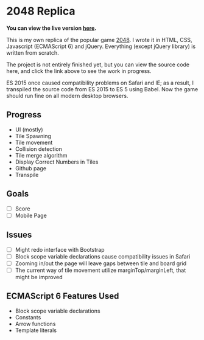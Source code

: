 # 2048 Replica
**You can view the live version [here](http://charliegdev.github.io/2048_replica/).**

This is my own replica of the popular game [2048](https://gabrielecirulli.github.io/2048/).
I wrote it in HTML, CSS, Javascript (ECMAScript 6) and jQuery. Everything (except jQuery library) is written from scratch.

The project is not entirely finished yet, but you can view the source code here, and click the link
above to see the work in progress.

ES 2015 once caused compatibility problems on Safari and IE; as a result, I transpiled the source code from ES 2015 to ES 5 using Babel. 
Now the game should run fine on all modern desktop browsers.

## Progress
- UI (mostly) 
- Tile Spawning
- Tile movement
- Collision detection 
- Tile merge algorithm
- Display Correct Numbers in Tiles
- Github page
- Transpile

## Goals
- [ ] Score
- [ ] Mobile Page

## Issues
- [ ] Might redo interface with Bootstrap
- [ ] Block scope variable declarations cause compatibility issues in Safari
- [ ] Zooming in/out the page will leave gaps between tile and board grid
- [ ] The current way of tile movement utilize marginTop/marginLeft, that might be improved

## ECMAScript 6 Features Used
- Block scope variable declarations
- Constants
- Arrow functions
- Template literals

